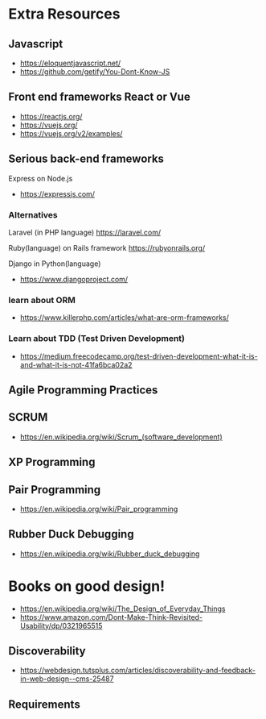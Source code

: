 # Extra Resources

## Javascript

* https://eloquentjavascript.net/
* https://github.com/getify/You-Dont-Know-JS

## Front end frameworks React or Vue

* https://reactjs.org/
* https://vuejs.org/
* https://vuejs.org/v2/examples/

## Serious back-end frameworks
Express on Node.js
* https://expressjs.com/

### Alternatives
Laravel (in PHP language)
https://laravel.com/

Ruby(language) on Rails framework
https://rubyonrails.org/

Django in Python(language)
* https://www.djangoproject.com/

### learn about ORM

* https://www.killerphp.com/articles/what-are-orm-frameworks/

### Learn about TDD (Test Driven Development)

* https://medium.freecodecamp.org/test-driven-development-what-it-is-and-what-it-is-not-41fa6bca02a2


## Agile Programming Practices

## SCRUM
* https://en.wikipedia.org/wiki/Scrum_(software_development)

## XP Programming


## Pair Programming

* https://en.wikipedia.org/wiki/Pair_programming


## Rubber Duck Debugging

* https://en.wikipedia.org/wiki/Rubber_duck_debugging

# Books on good design!

* https://en.wikipedia.org/wiki/The_Design_of_Everyday_Things
* https://www.amazon.com/Dont-Make-Think-Revisited-Usability/dp/0321965515

## Discoverability
* https://webdesign.tutsplus.com/articles/discoverability-and-feedback-in-web-design--cms-25487

## Requirements




